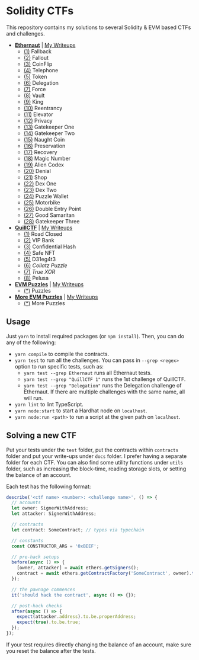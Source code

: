 # Solidity CTFs

This repository contains my solutions to several Solidity & EVM based CTFs and challenges.

- [**Ethernaut**](https://ethernaut.openzeppelin.com/) | [My Writeups](https://dev.to/erhant/series/18918)
  - [(1)](./docs/ethernaut/Fallback.md) Fallback
  - [(2)](./docs/ethernaut/Fallout.md) Fallout
  - [(3)](./docs/ethernaut/Coinflip.md) CoinFlip
  - [(4)](./docs/ethernaut/Telephone.md) Telephone
  - [(5)](./docs/ethernaut/Token.md) Token
  - [(6)](./docs/ethernaut/Delegation.md) Delegation
  - [(7)](./docs/ethernaut/Force.md) Force
  - [(8)](./docs/ethernaut/Vault.md) Vault
  - [(9)](./docs/ethernaut/King.md) King
  - [(10)](./docs/ethernaut/Reentrancy.md) Reentrancy
  - [(11)](./docs/ethernaut/Elevator.md) Elevator
  - [(12)](./docs/ethernaut/Privacy.md) Privacy
  - [(13)](./docs/ethernaut/GatekeeperOne.md) Gatekeeper One
  - [(14)](./docs/ethernaut/GatekeeperTwo.md) Gatekeeper Two
  - [(15)](./docs/ethernaut/NaughtCoin.md) Naught Coin
  - [(16)](./docs/ethernaut/Preservation.md) Preservation
  - [(17)](./docs/ethernaut/Recovery.md) Recovery
  - [(18)](./docs/ethernaut/MagicNumber.md) Magic Number
  - [(19)](./docs/ethernaut/AlienCodex.md) Alien Codex
  - [(20)](./docs/ethernaut/Denial.md) Denial
  - [(21)](./docs/ethernaut/Shop.md) Shop
  - [(22)](./docs/ethernaut/DexOne.md) Dex One
  - [(23)](./docs/ethernaut/DexTwo.md) Dex Two
  - [(24)](./docs/ethernaut/PuzzleWallet.md) Puzzle Wallet
  - [(25)](./docs/ethernaut/Motorbike.md) Motorbike
  - [(26)](./docs/ethernaut/DoubleEntryPoint.md) Double Entry Point
  - [(27)](./docs/ethernaut/GoodSamaritan.md) Good Samaritan
  - [(28)](./docs/ethernaut/GatekeeperThree.md) Gatekeeper Three
- [**QuillCTF**](https://quillctf.super.site/) | [My Writeups](https://dev.to/erhant/series/21352)
  - [(1)](./docs/quillctf/RoadClosed.md) Road Closed
  - [(2)](./docs/quillctf/VIPBank.md) VIP Bank
  - [(3)](./docs/quillctf/ConfidentialHash.md) Confidential Hash
  - [(4)](./docs/quillctf/SafeNFT.md) Safe NFT
  - [(5)](./docs/quillctf/D31eg4t3.md) D31eg4t3
  - [(6)](./docs/quillctf/CollatzPuzzle.md) _Collatz Puzzle_
  - [(7)](./docs/quillctf/TrueXOR.md) _True XOR_
  - [(8)](./docs/quillctf/Pelusa.md) Pelusa
- [**EVM Puzzles**](https://github.com/fvictorio/evm-puzzles/) | [My Writeups](https://dev.to/erhant/evm-puzzles-walkthrough-471a)
  - [(\*)](./docs/evmpuzzles/Puzzles.md) Puzzles
- [**More EVM Puzzles**](https://github.com/daltyboy11/more-evm-puzzles) | [My Writeups](https://dev.to/erhant/more-evm-puzzles-walkthrough-4lil)
  - [(\*)](./docs/moreevmpuzzles/MorePuzzles.md) More Puzzles

## Usage

Just `yarn` to install required packages (or `npm install`). Then, you can do any of the following:

- `yarn compile` to compile the contracts.
- `yarn test` to run all the challenges. You can pass in `--grep <regex>` option to run specific tests, such as:
  - `yarn test --grep Ethernaut` runs all Ethernaut tests.
  - `yarn test --grep "QuillCTF 1"` runs the 1st challenge of QuillCTF.
  - `yarn test --grep "Delegation"` runs the Delegation challenge of Ethernaut. If there are multiple challenges with the same name, all will run.
- `yarn lint` to lint TypeScript.
- `yarn node:start` to start a Hardhat node on `localhost`.
- `yarn node:run <path>` to run a script at the given path on `localhost`.

## Solving a new CTF

Put your tests under the `test` folder, put the contracts within `contracts` folder and put your write-ups under `docs` folder. I prefer having a separate folder for each CTF. You can also find some utility functions under `utils` folder, such as increasing the block-time, reading storage slots, or setting the balance of an account.

Each test has the following format:

```typescript
describe('<ctf name> <number>: <challenge name>', () => {
  // accounts
  let owner: SignerWithAddress;
  let attacker: SignerWithAddress;

  // contracts
  let contract: SomeContract; // types via typechain

  // constants
  const CONSTRUCTOR_ARG = '0xBEEF';

  // pre-hack setups
  before(async () => {
    [owner, attacker] = await ethers.getSigners();
    contract = await ethers.getContractFactory('SomeContract', owner).then(f => f.deploy(CONSTRUCTOR_ARG));
  });

  // the pawnage commences
  it('should hack the contract', async () => {});

  // post-hack checks
  after(async () => {
    expect(attacker.address).to.be.properAddress;
    expect(true).to.be.true;
  });
});
```

If your test requires directly changing the balance of an account, make sure you reset the balance after the tests.
